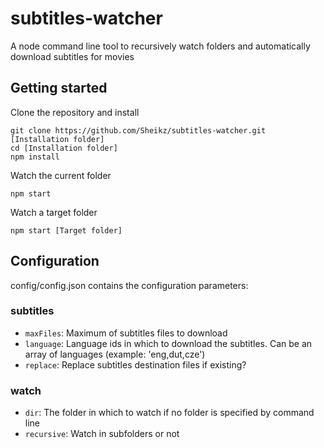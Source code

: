# subtitles-watcher
A node command line tool to recursively watch folders and automatically download subtitles for movies
## Getting started
Clone the repository and install
```
git clone https://github.com/Sheikz/subtitles-watcher.git [Installation folder]
cd [Installation folder]
npm install
```
Watch the current folder
```
npm start
```
Watch a target folder
```
npm start [Target folder]
```

## Configuration
config/config.json contains the configuration parameters:

### subtitles
* `maxFiles`: Maximum of subtitles files to download
* `language`: Language ids in which to download the subtitles. Can be an array of languages (example: 'eng,dut,cze')
* `replace`: Replace subtitles destination files if existing?
### watch
* `dir`: The folder in which to watch if no folder is specified by command line
* `recursive`: Watch in subfolders or not
